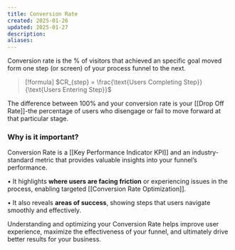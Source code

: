 ```yaml
---
title: Conversion Rate
created: 2025-01-26
updated: 2025-01-27
description: 
aliases: 
---
```

Conversion rate is the % of visitors  that achieved an specific goal moved form one step (or screen) of your process funnel to the next.

>[!formula]
>$CR_{step} = \frac{\text{Users Completing Step}}{\text{Users Entering Step}}$

The difference between 100% and your conversion rate is your [[Drop Off Rate]]-the percentage of users who disengage or fail to move forward at that particular stage.

### Why is it important?

Conversion Rate is a [[Key Performance Indicator KPI]] and an industry-standard metric that provides valuable insights into your funnel’s performance.

• It highlights **where users are facing friction** or experiencing issues in the process, enabling targeted [[Conversion Rate Optimization]].

• It also reveals **areas of success**, showing steps that users navigate smoothly and effectively.

Understanding and optimizing your Conversion Rate helps improve user experience, maximize the effectiveness of your funnel, and ultimately drive better results for your business.